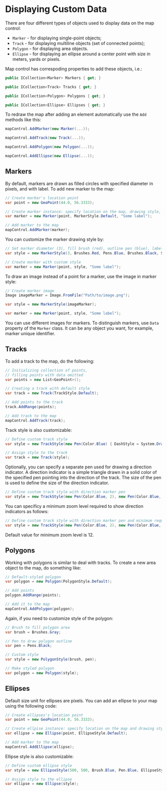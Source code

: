 # Displaying Custom Data
There are four different types of objects used to display data on the map control:
* `Marker` - for displaying single-point objects;
* `Track` - for displaying multiline objects (set of connected points);
* `Polygon` - for displaying area objects.
* `Ellipse` - for displaying an ellipse around a center point with size in meters, yards or pixels.

Map control has correspoding properties to add these objects, i.e.:

```csharp
public ICollection<Marker> Markers { get; }
```
```csharp
public ICollection<Track> Tracks { get; }
```
```csharp
public ICollection<Polygon> Polygons { get; }
```
```csharp
public ICollection<Ellipse> Ellipses { get; }
```

To redraw the map after adding an element automatically use the `Add` methods like this:

```csharp
mapControl.AddMarker(new Marker(...));
```
```csharp
mapControl.AddTrack(new Track(...));
```
```csharp
mapControl.AddPolygon(new Polygon(...));
```
```csharp
mapControl.AddEllipse(new Ellipse(...));
```

## Markers

By default, markers are drawn as filled circles with specified diameter in pixels, and with label.
To add new marker to the map:

```csharp
// Create marker's location point
var point = new GeoPoint(44.0, 56.3333);

// Create marker instance: specify location on the map, drawing style, and label
var marker = new Marker(point, MarkerStyle.Default, "Some label");

// Add marker to the map
mapControl.AddMarker(marker);
```

You can customize the marker drawing style by:

```csharp
// Set marker diameter (3), fill brush (red), outline pen (blue), label brush (black), label font (default system), label formatting (generic default)
var style = new MarkerStyle(3, Brushes.Red, Pens.Blue, Brushes.Black, SystemFonts.DefaultFont, StringFormat.GenericDefault);

// Create marker with custom style
var marker = new Marker(point, style, "Some label");
```

To draw an image instead of a point for a marker, use the image in marker style:

```csharp
// Create marker image
Image imageMarker = Image.FromFile("Path/to/image.png");

var style = new MarkerStyle(imageMarker);

var marker = new Marker(point, style, "Some label");

```
You can use different images for markers. To distinguish markers, use `Data` property of the `Marker` class. It can be any object you want, for example, marker unique identifier.

## Tracks
To add a track to the map, do the following:

```csharp
// Initializing collection of points,
// filling points with data omitted
var points = new List<GeoPoint>();

// Creating a track with default style
var track = new Track(TrackStyle.Default);

// Add points to the track
track.AddRange(points);

// Add track to the map
mapControl.AddTrack(track);
```

Track style is also customizable:
```csharp
// Define custom track style
var style = new TrackStyle(new Pen(Color.Blue) { DashStyle = System.Drawing.Drawing2D.DashStyle.Dash });

// Assign style to the track
var track = new Track(style);
```

Optionally, you can specify a separate pen used for drawing a direction indicator. A direction indicator is a simple triangle drawn in a solid color of the specified pen pointing into the direction of the track. The size of the pen is used to define the size of the direction indicator.
```csharp
// Define custom track style with direction marker pen
var style = new TrackStyle(new Pen(Color.Blue, 2), new Pen(Color.Blue, 2));
```

You can specificy a minimum zoom level required to show direction indicators as follows:
```csharp
// Define custom track style with direction marker pen and minimum required zoom level
var style = new TrackStyle(new Pen(Color.Blue, 2), new Pen(Color.Blue, 2), 4);
```
Default value for minimum zoom level is 12.

## Polygons
Working with polygons is similar to deal with tracks.
To create a new area object to the map, do something like:

```csharp
// Default-styled polygon
var polygon = new Polygon(PolygonStyle.Default);

// Add points
polygon.AddRange(points);

// Add it to the map
mapControl.AddPolygon(polygon);
```

Again, if you need to customize style of the polygon:
```csharp
// Brush to fill polygon area
var brush = Brushes.Gray;

// Pen to draw polygon outline
var pen = Pens.Black;

// Custom style
var style = new PolygonStyle(brush, pen);

// Make styled polygon
var polygon = new Polygon(style);
```
## Ellipses

Default size unit for ellipses are pixels. You can add an ellipse to your map using the following code:

```csharp
// Create ellipses's location point
var point = new GeoPoint(44.0, 56.3333);

// Create ellpise instance: specify location on the map and drawing style
var ellipse = new Ellipse(point, EllipseStyle.Default);

// Add marker to the map
mapControl.AddEllipse(ellipse);
```

Ellipse style is also customizable:
```csharp
// Define custom ellipse style
var style = new EllipseStyle(500, 500, Brush.Blue, Pen.Blue, EllipseStyle.Unit.METERS);

// Assign style to the ellipse
var ellipse = new Ellipse(style);
```